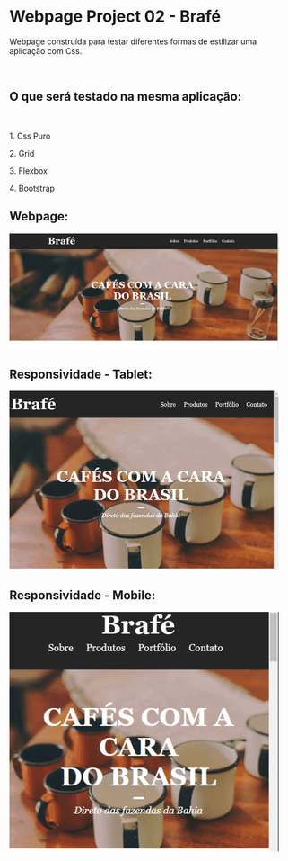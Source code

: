 <h1>Webpage Project 02 - Brafé</h1> 

<p>Webpage construída para testar diferentes formas de estilizar uma aplicação com Css.</p><br>
<h2>O que será testado na mesma aplicação:</h2><br>
<p>1. Css Puro</p>
<p>2. Grid</p>
<p>3. Flexbox</p>
<p>4. Bootstrap</p>

<h2>Webpage:</h2>

![](.github/webcafe.gif)

<h2>Responsividade - Tablet:</h2>

![](.github/webcafe-tablet.gif)

<h2>Responsividade - Mobile:</h2>

![](.github/webcafe-mobile.gif)



